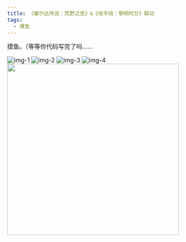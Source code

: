 ```yaml
---
title: 《塞尔达传说：荒野之息》&《地平线：黎明时分》联动
tags:
  - 摸鱼
---
```


摸鱼。（等等你代码写完了吗......

![img-1](/img/posts/zh/2018-11-11/1.jpg)
![img-2](/img/posts/zh/2018-11-11/2.jpg)
![img-3](/img/posts/zh/2018-11-11/3.jpg)
![img-4](/img/posts/zh/2018-11-11/4.jpg)
<img src="/img/posts/zh/2018-11-11/5.jpg" width="400px" />
